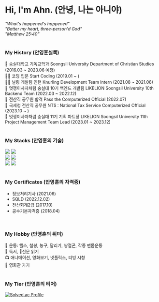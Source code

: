 # Hi, I'm Ahn. (안녕, 나는 아니야)
<i>"What's happened's happened"<br>
"Batter my heart, three-person'd God"<br>
"Matthew 25:40"</i>
<br><br>
### My History (안영훈실록)
🏫 숭실대학교 기독교학과 Soongsil University Department of Christian Studies (2016.03 ~ 2023.06 예정)
<br>
👨‍💻 코딩 입문 Start Coding (2019.01 ~ )
<br>
👨‍💻 널링 개발팀 인턴 Knurling Development Team Intern (2021.08 ~ 2021.08)
<br>
🦁 멋쟁이사자처럼 숭실대 10기 백엔드 개발팀 LIKELION Soongsil University 10th Backend Team (2022.03 ~ 2022.12)
<br>
💯 전산직 공무원 합격 Pass the Computerized Official (2022.07)
<br>
🏢 국세청 전산직 공무원 NTS : National Tax Service Computerized Official (2023.10 ~ )
<br>
🦁 멋쟁이사자처럼 숭실대 11기 기획 파트장 LIKELION Soongsil University 11th Project Management Team Lead (2023.01 ~ 2023.12)
<br><br>


### My Stacks (안영훈의 기술)
<div>
<img src="https://img.shields.io/badge/java-007396?style=for-the-badge&logo=java&logoColor=white">
<img src="https://img.shields.io/badge/python-3776AB?style=for-the-badge&logo=python&logoColor=white">
</div>
<div>
<img src="https://img.shields.io/badge/spring-6DB33F?style=for-the-badge&logo=spring&logoColor=white">
<img src="https://img.shields.io/badge/django-092E20?style=for-the-badge&logo=django&logoColor=white">
</div>
<div>
<img src="https://img.shields.io/badge/mysql-4479A1?style=for-the-badge&logo=mysql&logoColor=white">
<img src="https://img.shields.io/badge/mariaDB-003545?style=for-the-badge&logo=mariaDB&logoColor=white"> 
</div>
<br>

### My Certificates (안영훈의 자격증)
- 정보처리기사 (2021.06)
- SQLD (2022.12.02)
- 전산회계2급 (2017.10)
- 공수기본자격증 (2018.04)
<br>

### My Hobby (안영훈의 취미)
💪 운동: 헬스, 철봉, 농구, 달리기, 쌍절곤, 각종 맨몸운동
<br>
📖 독서, 📰신문 읽기
<br>
📺 애니메이션, 영화보기, 넷플릭스, 티빙 시청
<br>
🎥 영화관 가기
<br>
<br>

### My Tier (안영훈의 티어)
[![Solved.ac Profile](http://mazassumnida.wtf/api/v2/generate_badge?boj=dksdudgns312)](https://solved.ac/dksdudgns312/)

